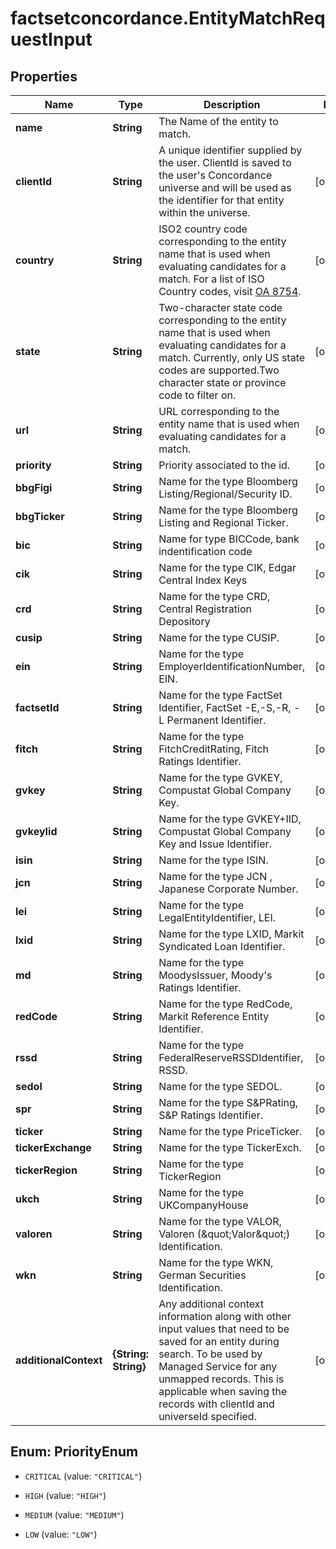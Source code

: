 # factsetconcordance.EntityMatchRequestInput

## Properties

Name | Type | Description | Notes
------------ | ------------- | ------------- | -------------
**name** | **String** | The Name of the entity to match. | 
**clientId** | **String** | A unique identifier supplied by the user. ClientId is saved to the user&#39;s Concordance universe and will be used as the identifier for that entity within the universe.  | [optional] 
**country** | **String** | ISO2 country code corresponding to the entity name that is used when evaluating candidates for a match. For a list of ISO Country codes, visit [OA 8754](https://my.apps.factset.com/oa/pages/8754#country).  | [optional] 
**state** | **String** | Two-character state code corresponding to the entity name that is used when evaluating candidates for a match. Currently, only US state codes are supported.Two character state or province code to filter on.  | [optional] 
**url** | **String** | URL corresponding to the entity name that is used when evaluating candidates for a match.  | [optional] 
**priority** | **String** | Priority associated to the id. | [optional] 
**bbgFigi** | **String** | Name for the type Bloomberg Listing/Regional/Security ID. | [optional] 
**bbgTicker** | **String** | Name for the type Bloomberg Listing and Regional Ticker. | [optional] 
**bic** | **String** | Name for type BICCode, bank indentification code | [optional] 
**cik** | **String** | Name for the type CIK, Edgar Central Index Keys | [optional] 
**crd** | **String** | Name for the type CRD, Central Registration Depository | [optional] 
**cusip** | **String** | Name for the type CUSIP. | [optional] 
**ein** | **String** | Name for the type EmployerIdentificationNumber, EIN. | [optional] 
**factsetId** | **String** | Name for the type FactSet Identifier, FactSet -E,-S,-R, -L Permanent Identifier. | [optional] 
**fitch** | **String** | Name for the type FitchCreditRating, Fitch Ratings Identifier. | [optional] 
**gvkey** | **String** | Name for the type GVKEY, Compustat Global Company Key. | [optional] 
**gvkeyIid** | **String** | Name for the type GVKEY+IID, Compustat Global Company Key and Issue Identifier. | [optional] 
**isin** | **String** | Name for the type ISIN. | [optional] 
**jcn** | **String** | Name for the type JCN , Japanese Corporate Number. | [optional] 
**lei** | **String** | Name for the type LegalEntityIdentifier, LEI. | [optional] 
**lxid** | **String** | Name for the type LXID, Markit Syndicated Loan Identifier. | [optional] 
**md** | **String** | Name for the type MoodysIssuer, Moody&#39;s Ratings Identifier. | [optional] 
**redCode** | **String** | Name for the type RedCode, Markit Reference Entity Identifier. | [optional] 
**rssd** | **String** | Name for the type FederalReserveRSSDIdentifier, RSSD. | [optional] 
**sedol** | **String** | Name for the type SEDOL. | [optional] 
**spr** | **String** | Name for the type S&amp;PRating, S&amp;P Ratings Identifier. | [optional] 
**ticker** | **String** | Name for the type PriceTicker. | [optional] 
**tickerExchange** | **String** | Name for the type TickerExch. | [optional] 
**tickerRegion** | **String** | Name for the type TickerRegion | [optional] 
**ukch** | **String** | Name for the type UKCompanyHouse | [optional] 
**valoren** | **String** | Name for the type VALOR, Valoren (\&quot;Valor\&quot;) Identification. | [optional] 
**wkn** | **String** | Name for the type WKN, German Securities Identification. | [optional] 
**additionalContext** | **{String: String}** | Any additional context information along with other input values that need to be saved for an entity during search.  To be used by Managed Service for any unmapped records.  This is applicable when saving the records with clientId and universeId specified.  | [optional] 



## Enum: PriorityEnum


* `CRITICAL` (value: `"CRITICAL"`)

* `HIGH` (value: `"HIGH"`)

* `MEDIUM` (value: `"MEDIUM"`)

* `LOW` (value: `"LOW"`)




